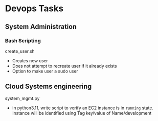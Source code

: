 # Devops Tasks

## System Administration
### Bash Scripting
create_user.sh
- Creates new user
- Does not attempt to recreate user if it already exists
- Option to make user a sudo user

## Cloud Systems engineering
system_mgmt.py
- in python3.11, write script to verify an EC2 instance is in `running` state. Instance will be identified using Tag key/value of Name/development
